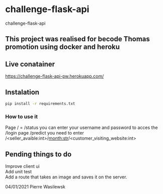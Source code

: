 # challenge-flask-api
 challenge-flask-api

## This project was realised for becode Thomas promotion using docker and heroku
## Live conatainer

https://challenge-flask-api-pw.herokuapp.com/

## Instalation

```bash
pip install -r requirements.txt
```

### How to use it
Page / = /status you can enter your username and password to acces the /login page
/predict you need to enter /<seller_avaible:int>/<month:str>/<customer_visiting_website:int>

## Pending things to do

Improve client ui  
Add unit test  
Add a route that takes an image and saves it on the server.

04/01/2021 Pierre Wasilewsk